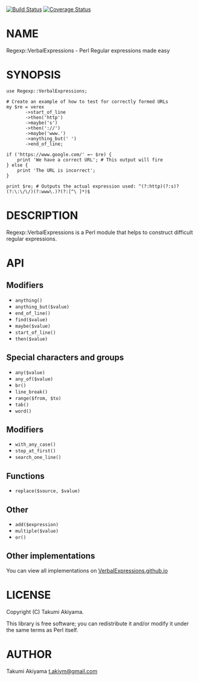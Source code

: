 [![Build Status](https://travis-ci.org/VerbalExpressions/PerlVerbalExpressions.png?branch=master)](https://travis-ci.org/VerbalExpressions/PerlVerbalExpressions) [![Coverage Status](https://coveralls.io/repos/VerbalExpressions/PerlVerbalExpressions/badge.png?branch=master)](https://coveralls.io/r/VerbalExpressions/PerlVerbalExpressions?branch=master)
# NAME

Regexp::VerbalExpressions - Perl Regular expressions made easy

# SYNOPSIS

    use Regexp::VerbalExpressions;

    # Create an example of how to test for correctly formed URLs
    my $re = verex
           ->start_of_line
           ->then('http')
           ->maybe('s')
           ->then('://')
           ->maybe('www.')
           ->anything_but(' ')
           ->end_of_line;

    if ('https://www.google.com/' =~ $re) {
        print 'We have a correct URL'; # This output will fire
    } else {
        print 'The URL is incorrect';
    }

    print $re; # Outputs the actual expression used: ^(?:http)(?:s)?(?:\:\/\/)(?:www\.)?(?:[^\ ]*)$

# DESCRIPTION

Regexp::VerbalExpressions is a Perl module that helps to construct difficult regular expressions.

# API

## Modifiers

- `anything()`
- `anything_but($value)`
- `end_of_line()`
- `find($value)`
- `maybe($value)`
- `start_of_line()`
- `then($value)`

## Special characters and groups

- `any($value)`
- `any_of($value)`
- `br()`
- `line_break()`
- `range($from, $to)`
- `tab()`
- `word()`

## Modifiers

- `with_any_case()`
- `stop_at_first()`
- `search_one_line()`

## Functions

- `replace($source, $value)`

## Other

- `add($expression)`
- `multiple($value)`
- `or()`

## Other implementations  
You can view all implementations on [VerbalExpressions.github.io](http://VerbalExpressions.github.io)

# LICENSE

Copyright (C) Takumi Akiyama.

This library is free software; you can redistribute it and/or modify
it under the same terms as Perl itself.

# AUTHOR

Takumi Akiyama <t.akiym@gmail.com>

